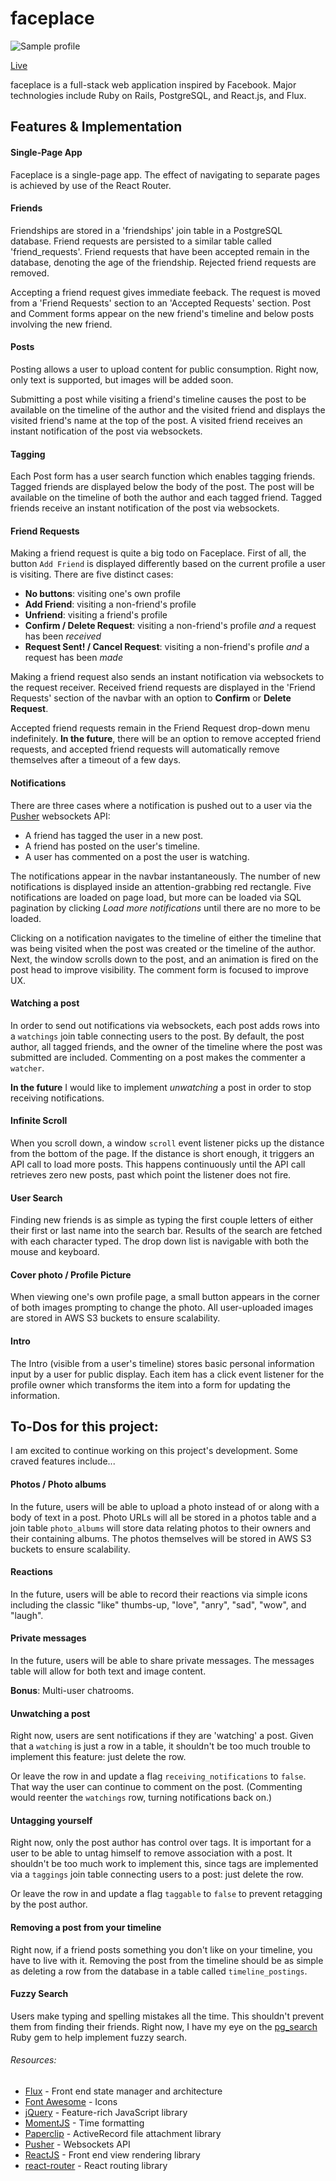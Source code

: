 # faceplace

![Sample profile][profile_img]

[Live][live]

faceplace is a full-stack web application inspired by Facebook. Major technologies include Ruby on Rails, PostgreSQL, and React.js, and Flux.

## Features & Implementation

#### Single-Page App

Faceplace is a single-page app. The effect of navigating to separate pages is achieved by use of the React Router.

#### Friends

Friendships are stored in a 'friendships' join table in a PostgreSQL database. Friend requests are persisted to a similar table called 'friend_requests'. Friend requests that have been accepted remain in the database, denoting the age of the friendship. Rejected friend requests are removed.

Accepting a friend request gives immediate feeback. The request is moved from a 'Friend Requests' section to an 'Accepted Requests' section. Post and Comment forms appear on the new friend's timeline and below posts involving the new friend.

#### Posts

Posting allows a user to upload content for public consumption. Right now, only text is supported, but images will be added soon.

Submitting a post while visiting a friend's timeline causes the post to be available on the timeline of the author and the visited friend and displays the visited friend's name at the top of the post. A visited friend receives an instant notification of the post via websockets.

#### Tagging

Each Post form has a user search function which enables tagging friends. Tagged friends are displayed below the body of the post. The post will be available on the timeline of both the author and each tagged friend. Tagged friends receive an instant notification of the post via websockets.

#### Friend Requests

Making a friend request is quite a big todo on Faceplace. First of all, the button `Add Friend` is displayed differently based on the current profile a user is visiting. There are five distinct cases:

 * **No buttons**: visiting one's own profile
 * **Add Friend**: visiting a non-friend's profile
 * **Unfriend**: visiting a friend's profile
 * **Confirm / Delete Request**: visiting a non-friend's profile *and* a request has been *received*
 * **Request Sent! / Cancel Request**: visiting a non-friend's profile *and* a request has been *made*

 Making a friend request also sends an instant notification via websockets to the request receiver. Received friend requests are displayed in the 'Friend Requests' section of the navbar with an option to **Confirm** or **Delete Request**.

 Accepted friend requests remain in the Friend Request drop-down menu indefinitely. **In the future**, there will be an option to remove accepted friend requests, and accepted friend requests will automatically remove themselves after a timeout of a few days.

#### Notifications

There are three cases where a notification is pushed out to a user via the [Pusher][Pusher] websockets API:

* A friend has tagged the user in a new post.
* A friend has posted on the user's timeline.
* A user has commented on a post the user is watching.

The notifications appear in the navbar instantaneously. The number of new notifications is displayed inside an attention-grabbing red rectangle. Five notifications are loaded on page load, but more can be loaded via SQL pagination by clicking *Load more notifications* until there are no more to be loaded.

Clicking on a notification navigates to the timeline of either the timeline that was being visited when the post was created or the timeline of the author. Next, the window scrolls down to the post, and an animation is fired on the post head to improve visibility. The comment form is focused to improve UX.

#### Watching a post

In order to send out notifications via websockets, each post adds rows into a `watchings` join table connecting users to the post. By default, the post author, all tagged friends, and the owner of the timeline where the post was submitted are included. Commenting on a post makes the commenter a `watcher`.

**In the future** I would like to implement *unwatching* a post in order to stop receiving notifications.

#### Infinite Scroll

When you scroll down, a window `scroll` event listener picks up the distance from the bottom of the page. If the distance is short enough, it triggers an API call to load more posts. This happens continuously until the API call retrieves zero new posts, past which point the listener does not fire.

#### User Search

Finding new friends is as simple as typing the first couple letters of either their first or last name into the search bar. Results of the search are fetched with each character typed. The drop down list is navigable with both the mouse and keyboard.

#### Cover photo / Profile Picture

When viewing one's own profile page, a small button appears in the corner of both images prompting to change the photo. All user-uploaded images are stored in AWS S3 buckets to ensure scalability.

#### Intro

The Intro (visible from a user's timeline) stores basic personal information input by a user for public display. Each item has a click event listener for the profile owner which transforms the item into a form for updating the information.

## To-Dos for this project:

I am  excited to continue working on this project's development. Some craved features include...

#### Photos / Photo albums

In the future, users will be able to upload a photo instead of or along with a body of text in a post. Photo URLs will all be stored in a photos table and a join table `photo_albums` will store data relating photos to their owners and their containing albums. The photos themselves will be stored in AWS S3 buckets to ensure scalability.

#### Reactions

In the future, users will be able to record their reactions via simple icons including the classic "like" thumbs-up, "love", "anry", "sad", "wow", and "laugh".

#### Private messages

In the future, users will be able to share private messages. The messages table will allow for both text and image content.

**Bonus**: Multi-user chatrooms.

#### Unwatching a post

Right now, users are sent notifications if they are 'watching' a post. Given that a `watching` is just a row in a table, it shouldn't be too much trouble to implement this feature: just delete the row.

Or leave the row in and update a flag `receiving_notifications` to `false`. That way the user can continue to comment on the post. (Commenting would reenter the `watchings` row, turning notifications back on.)

#### Untagging yourself

Right now, only the post author has control over tags. It is important for a user to be able to untag himself to remove association with a post. It shouldn't be too much work to implement this, since tags are implemented via a `taggings` join table connecting users to a post: just delete the row.

Or leave the row in and update a flag `taggable` to `false` to prevent retagging by the post author.

#### Removing a post from your timeline

Right now, if a friend posts something you don't like on your timeline, you have to live with it. Removing the post from the timeline should be as simple as deleting a row from the database in a table called `timeline_postings`.

#### Fuzzy Search

Users make typing and spelling mistakes all the time. This shouldn't prevent them from finding their friends. Right now, I have my eye on the [pg_search][pgsearch] Ruby gem to help implement fuzzy search.

###### Resources:

* [Flux][flux] - Front end state manager and architecture
* [Font Awesome][fa] - Icons
* [jQuery][jquery] - Feature-rich JavaScript library
* [MomentJS][moment] - Time formatting
* [Paperclip][paperclip] - ActiveRecord file attachment library
* [Pusher][pusher] - Websockets API
* [ReactJS][react] - Front end view rendering library
* [react-router][reactrouter] - React routing library


[fa]: http://fontawesome.io/ "Font Awesome"
[flux]: https://github.com/facebook/flux "Flux"
[jquery]: https://jquery.com/ "jQuery"
[live]: http://www.faceplace.io "Live"
[moment]: http://momentjs.com/ "Moment JS"
[paperclip]: https://github.com/thoughtbot/paperclip "Paperclip"
[pgsearch]: https://github.com/Casecommons/pg_search "PG Search"
[profile_img]: ./app/assets/images/user_profile.png "Sample profile"
[pusher]: https://pusher.com/ "Pusher Websockets API"
[react]: https://facebook.github.io/react/ "ReactJS"
[reactrouter]: https://github.com/reactjs/react-router "react-router"
